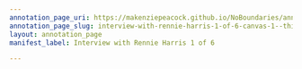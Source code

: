 ```yaml
---
annotation_page_uri: https://makenziepeacock.github.io/NoBoundaries/annotations/interview-with-rennie-harris-1-of-6-canvas-1--this-was-here--.json
annotation_page_slug: interview-with-rennie-harris-1-of-6-canvas-1--this-was-here--
layout: annotation_page
manifest_label: Interview with Rennie Harris 1 of 6

---
```


